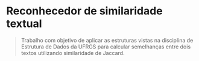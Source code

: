# Reconhecedor de similaridade textual
> Trabalho com objetivo de aplicar as estruturas vistas na disciplina de Estrutura de Dados da UFRGS para calcular semelhanças entre dois textos utilizando similaridade de Jaccard.
